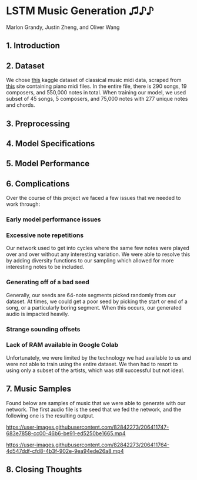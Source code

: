# LSTM Music Generation ♫♪♪
Marlon Grandy, Justin Zheng, and Oliver Wang
## 1. Introduction
## 2. Dataset
We chose [this](https://www.kaggle.com/datasets/soumikrakshit/classical-music-midi) kaggle dataset of classical music midi data, scraped from [this](http://www.piano-midi.de) site containing piano midi files. In the entire file, there is 290 songs, 19 composers, and 550,000 notes in total. When training our model, we used  subset of 45 songs, 5 composers, and 75,000 notes with 277 unique notes and chords.
## 3. Preprocessing
## 4. Model Specifications
## 5. Model Performance
## 6. Complications
Over the course of this project we faced a few issues that we needed to work through:
### Early model performance issues
### Excessive note repetitions
Our network used to get into cycles where the same few notes were played over and over without any interesting variation. We were able to resolve this by adding diversity functions to our sampling which allowed for more interesting notes to be included.
### Generating off of a bad seed
Generally, our seeds are 64-note segments picked randomly from our dataset. At times, we could get a poor seed by picking the start or end of a song, or a particularly boring segment. When this occurs, our generated audio is impacted heavily.
### Strange sounding offsets
### Lack of RAM available in Google Colab
Unfortunately, we were limited by the technology we had available to us and were not able to train using the entire dataset. We then had to resort to using only a subset of the artists, which was still successful but not ideal.
## 7. Music Samples
Found below are samples of music that we were able to generate with our network. The first audio file is the seed that we fed the network, and the following one is the resulting output.

https://user-images.githubusercontent.com/82842273/206411747-683e7858-cc00-46b6-be91-ed5250be1665.mp4


https://user-images.githubusercontent.com/82842273/206411764-4d547ddf-cfd8-4b3f-902e-9ea94ede26a8.mp4


## 8. Closing Thoughts

